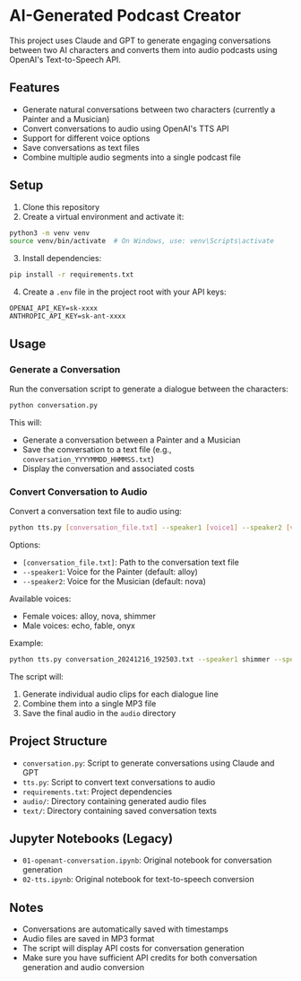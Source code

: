 # AI-Generated Podcast Creator

This project uses Claude and GPT to generate engaging conversations between two AI characters and converts them into audio podcasts using OpenAI's Text-to-Speech API.

## Features

- Generate natural conversations between two characters (currently a Painter and a Musician)
- Convert conversations to audio using OpenAI's TTS API
- Support for different voice options
- Save conversations as text files
- Combine multiple audio segments into a single podcast file

## Setup

1. Clone this repository
2. Create a virtual environment and activate it:
```bash
python3 -m venv venv
source venv/bin/activate  # On Windows, use: venv\Scripts\activate
```

3. Install dependencies:
```bash
pip install -r requirements.txt
```

4. Create a `.env` file in the project root with your API keys:
```
OPENAI_API_KEY=sk-xxxx
ANTHROPIC_API_KEY=sk-ant-xxxx
```

## Usage

### Generate a Conversation

Run the conversation script to generate a dialogue between the characters:

```bash
python conversation.py
```

This will:
- Generate a conversation between a Painter and a Musician
- Save the conversation to a text file (e.g., `conversation_YYYYMMDD_HHMMSS.txt`)
- Display the conversation and associated costs

### Convert Conversation to Audio

Convert a conversation text file to audio using:

```bash
python tts.py [conversation_file.txt] --speaker1 [voice1] --speaker2 [voice2]
```

Options:
- `[conversation_file.txt]`: Path to the conversation text file
- `--speaker1`: Voice for the Painter (default: alloy)
- `--speaker2`: Voice for the Musician (default: nova)

Available voices:
- Female voices: alloy, nova, shimmer
- Male voices: echo, fable, onyx

Example:
```bash
python tts.py conversation_20241216_192503.txt --speaker1 shimmer --speaker2 echo
```

The script will:
1. Generate individual audio clips for each dialogue line
2. Combine them into a single MP3 file
3. Save the final audio in the `audio` directory

## Project Structure

- `conversation.py`: Script to generate conversations using Claude and GPT
- `tts.py`: Script to convert text conversations to audio
- `requirements.txt`: Project dependencies
- `audio/`: Directory containing generated audio files
- `text/`: Directory containing saved conversation texts

## Jupyter Notebooks (Legacy)
- `01-openant-conversation.ipynb`: Original notebook for conversation generation
- `02-tts.ipynb`: Original notebook for text-to-speech conversion

## Notes

- Conversations are automatically saved with timestamps
- Audio files are saved in MP3 format
- The script will display API costs for conversation generation
- Make sure you have sufficient API credits for both conversation generation and audio conversion